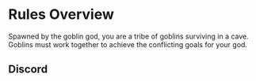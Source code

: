 # Rules Overview

Spawned by the goblin god, you are a tribe of goblins surviving in a cave.
Goblins must work together to achieve the conflicting goals for your god.

## Discord
